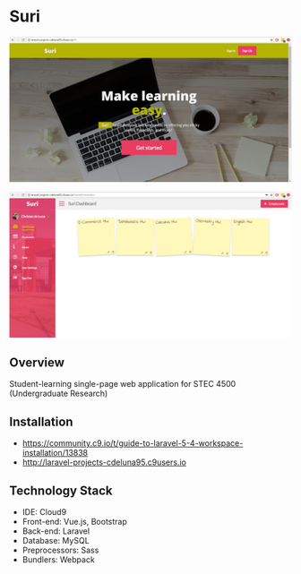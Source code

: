 # Suri

![Suri Homepage Guest](resources/assets/images/suri-homepage.png)

![Suri Homepage Logged In](resources/assets/images/suri-homepage-logged-in.png)

## Overview
Student-learning single-page web application for STEC 4500 (Undergraduate Research)

## Installation
* https://community.c9.io/t/guide-to-laravel-5-4-workspace-installation/13838
* http://laravel-projects-cdeluna95.c9users.io

## Technology Stack
* IDE: Cloud9
* Front-end: Vue.js, Bootstrap
* Back-end: Laravel
* Database: MySQL
* Preprocessors: Sass
* Bundlers: Webpack
